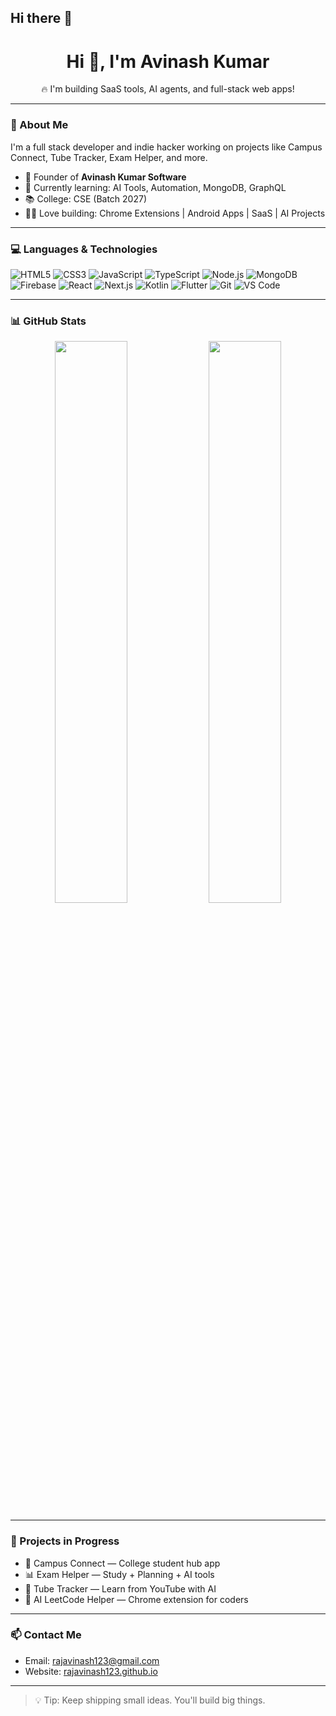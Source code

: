 ## Hi there 👋<h1 align="center">Hi 👋, I'm Avinash Kumar</h1>
<p align="center">
  🔥 I'm building SaaS tools, AI agents, and full-stack web apps!
</p>

---

### 🚀 About Me

I'm a full stack developer and indie hacker working on projects like Campus Connect, Tube Tracker, Exam Helper, and more.

- 💼 Founder of **Avinash Kumar Software**
- 🧠 Currently learning: AI Tools, Automation, MongoDB, GraphQL
- 📚 College: CSE (Batch 2027)
- 🧑‍💻 Love building: Chrome Extensions | Android Apps | SaaS | AI Projects

---

### 💻 Languages & Technologies

![HTML5](https://img.shields.io/badge/-HTML5-000?&logo=html5)
![CSS3](https://img.shields.io/badge/-CSS3-000?&logo=css3)
![JavaScript](https://img.shields.io/badge/-JavaScript-000?&logo=javascript)
![TypeScript](https://img.shields.io/badge/-TypeScript-000?&logo=typescript)
![Node.js](https://img.shields.io/badge/-Node.js-000?&logo=node.js)
![MongoDB](https://img.shields.io/badge/-MongoDB-000?&logo=mongodb)
![Firebase](https://img.shields.io/badge/-Firebase-000?&logo=firebase)
![React](https://img.shields.io/badge/-React-000?&logo=react)
![Next.js](https://img.shields.io/badge/-Next.js-000?&logo=next.js)
![Kotlin](https://img.shields.io/badge/-Kotlin-000?&logo=kotlin)
![Flutter](https://img.shields.io/badge/-Flutter-000?&logo=flutter)
![Git](https://img.shields.io/badge/-Git-000?&logo=git)
![VS Code](https://img.shields.io/badge/-VSCode-000?&logo=visualstudiocode)

---

### 📊 GitHub Stats

<p align="center">
  <img src="https://github-readme-stats.vercel.app/api?username=rajavinash123&show_icons=true&theme=tokyonight" width="48%"/>
  <img src="https://github-readme-stats.vercel.app/api/top-langs/?username=rajavinash123&layout=compact&theme=tokyonight" width="48%"/>
</p>

---

### 🧠 Projects in Progress

- 📱 Campus Connect — College student hub app
- 📊 Exam Helper — Study + Planning + AI tools
- 🔗 Tube Tracker — Learn from YouTube with AI
- 🧠 AI LeetCode Helper — Chrome extension for coders


---

### 📫 Contact Me

- Email: rajavinash123@gmail.com  
- Website: [rajavinash123.github.io](https://rajavinash123.github.io)

---

> 💡 Tip: Keep shipping small ideas. You'll build big things.



<!--
**rajavinash123/rajavinash123** is a ✨ _special_ ✨ repository because its `README.md` (this file) appears on your GitHub profile.

Here are some ideas to get you started:

- 🔭 I’m currently working on ...
- 🌱 I’m currently learning ...
- 👯 I’m looking to collaborate on ...
- 🤔 I’m looking for help with ...
- 💬 Ask me about ...
- 📫 How to reach me: ...
- 😄 Pronouns: ...
- ⚡ Fun fact: ...
-->
